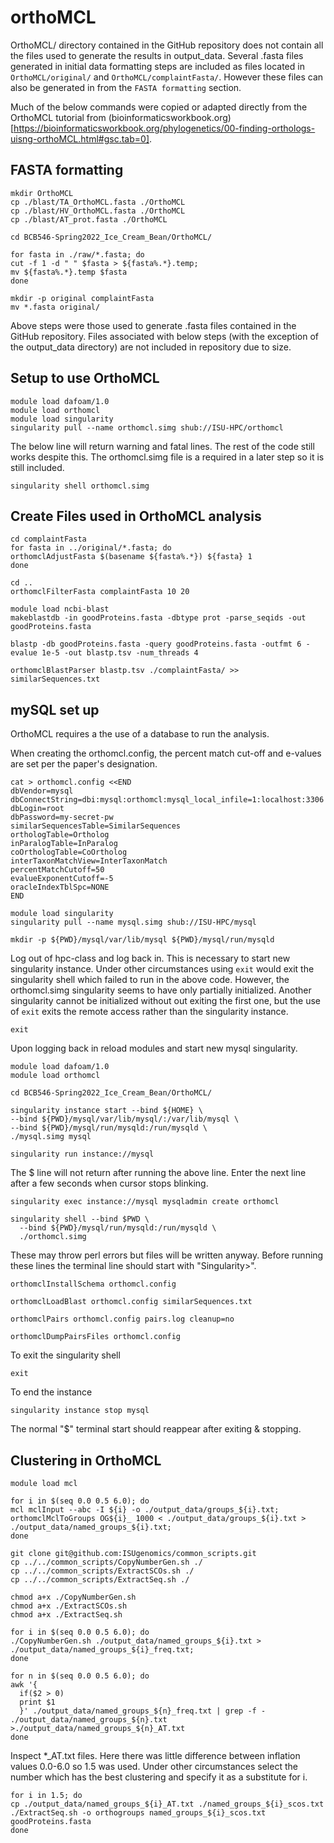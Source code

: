 # orthoMCL

OrthoMCL/ directory contained in the GitHub repository does not contain all the files used to generate the results in output_data. Several .fasta files generated in initial data formatting steps are included as files located in `OrthoMCL/original/` and `OrthoMCL/complaintFasta/`. However these files can also be generated in from the `FASTA formatting` section.

Much of the below commands were copied or adapted directly from the OrthoMCL tutorial from (bioinformaticsworkbook.org)[https://bioinformaticsworkbook.org/phylogenetics/00-finding-orthologs-uisng-orthoMCL.html#gsc.tab=0].

## FASTA formatting
```
mkdir OrthoMCL
cp ./blast/TA_OrthoMCL.fasta ./OrthoMCL
cp ./blast/HV_OrthoMCL.fasta ./OrthoMCL
cp ./blast/AT_prot.fasta ./OrthoMCL

cd BCB546-Spring2022_Ice_Cream_Bean/OrthoMCL/

for fasta in ./raw/*.fasta; do
cut -f 1 -d " " $fasta > ${fasta%.*}.temp;
mv ${fasta%.*}.temp $fasta
done

mkdir -p original complaintFasta
mv *.fasta original/
```
Above steps were those used to generate .fasta files contained in the GitHub repository. Files associated with below steps (with the exception of the output_data directory) are not included in repository due to size.

## Setup to use OrthoMCL
```
module load dafoam/1.0
module load orthomcl
module load singularity
singularity pull --name orthomcl.simg shub://ISU-HPC/orthomcl
```
The below line will return warning and fatal lines. The rest of the code still works despite this. The orthomcl.simg file is a required in a later step so it is still included.
```
singularity shell orthomcl.simg
```
## Create Files used in OrthoMCL analysis
```
cd complaintFasta
for fasta in ../original/*.fasta; do
orthomclAdjustFasta $(basename ${fasta%.*}) ${fasta} 1
done

cd ..
orthomclFilterFasta complaintFasta 10 20

module load ncbi-blast
makeblastdb -in goodProteins.fasta -dbtype prot -parse_seqids -out goodProteins.fasta

blastp -db goodProteins.fasta -query goodProteins.fasta -outfmt 6 -evalue 1e-5 -out blastp.tsv -num_threads 4

orthomclBlastParser blastp.tsv ./complaintFasta/ >> similarSequences.txt
```
## mySQL set up
OrthoMCL requires a the use of a database to run the analysis.

When creating the orthomcl.config, the percent match cut-off and e-values are set per the paper's designation.
```
cat > orthomcl.config <<END
dbVendor=mysql
dbConnectString=dbi:mysql:orthomcl:mysql_local_infile=1:localhost:3306
dbLogin=root
dbPassword=my-secret-pw
similarSequencesTable=SimilarSequences
orthologTable=Ortholog
inParalogTable=InParalog
coOrthologTable=CoOrtholog
interTaxonMatchView=InterTaxonMatch
percentMatchCutoff=50
evalueExponentCutoff=-5
oracleIndexTblSpc=NONE
END

module load singularity
singularity pull --name mysql.simg shub://ISU-HPC/mysql

mkdir -p ${PWD}/mysql/var/lib/mysql ${PWD}/mysql/run/mysqld
```
Log out of hpc-class and log back in. This is necessary to start new singularity instance. Under other circumstances using `exit` would exit the singularity shell which failed to run in the above code. However, the orthomcl.simg singularity seems to have only partially initialized. Another singularity cannot be initialized without out exiting the first one, but the use of `exit` exits the remote access rather than the singularity instance.
```
exit
```
Upon logging back in reload modules and start new mysql singularity.
```
module load dafoam/1.0
module load orthomcl

cd BCB546-Spring2022_Ice_Cream_Bean/OrthoMCL/

singularity instance start --bind ${HOME} \
--bind ${PWD}/mysql/var/lib/mysql/:/var/lib/mysql \
--bind ${PWD}/mysql/run/mysqld:/run/mysqld \
./mysql.simg mysql

singularity run instance://mysql
```
The $ line will not return after running the above line. Enter the next line after a few seconds when cursor stops blinking.
```
singularity exec instance://mysql mysqladmin create orthomcl

singularity shell --bind $PWD \
  --bind ${PWD}/mysql/run/mysqld:/run/mysqld \
  ./orthomcl.simg
```
These may throw perl errors but files will be written anyway. Before running these lines the terminal line should start with "Singularity>".
```
orthomclInstallSchema orthomcl.config

orthomclLoadBlast orthomcl.config similarSequences.txt

orthomclPairs orthomcl.config pairs.log cleanup=no

orthomclDumpPairsFiles orthomcl.config

```
To exit the singularity shell
```
exit
```
To end the instance
```
singularity instance stop mysql
```
The normal "$" terminal start should reappear after exiting & stopping.

## Clustering in OrthoMCL
```
module load mcl

for i in $(seq 0.0 0.5 6.0); do
mcl mclInput --abc -I ${i} -o ./output_data/groups_${i}.txt;
orthomclMclToGroups OG${i}_ 1000 < ./output_data/groups_${i}.txt > ./output_data/named_groups_${i}.txt;
done

git clone git@github.com:ISUgenomics/common_scripts.git
cp ../../common_scripts/CopyNumberGen.sh ./
cp ../../common_scripts/ExtractSCOs.sh ./
cp ../../common_scripts/ExtractSeq.sh ./

chmod a+x ./CopyNumberGen.sh
chmod a+x ./ExtractSCOs.sh
chmod a+x ./ExtractSeq.sh

for i in $(seq 0.0 0.5 6.0); do
./CopyNumberGen.sh ./output_data/named_groups_${i}.txt > ./output_data/named_groups_${i}_freq.txt;
done

for n in $(seq 0.0 0.5 6.0); do
awk '{
  if($2 > 0)
  print $1
  }' ./output_data/named_groups_${n}_freq.txt | grep -f - ./output_data/named_groups_${n}.txt  >./output_data/named_groups_${n}_AT.txt
done

```
Inspect *_AT.txt files. Here there was little difference between inflation values 0.0-6.0 so 1.5 was used. Under other circumstances select the number which has the best clustering and specify it as a substitute for i.
```
for i in 1.5; do
cp ./output_data/named_groups_${i}_AT.txt ./named_groups_${i}_scos.txt
./ExtractSeq.sh -o orthogroups named_groups_${i}_scos.txt  goodProteins.fasta
done

```
